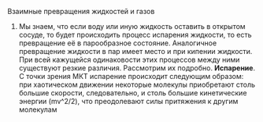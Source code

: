 Взаимные превращения жидкостей и газов

1. Мы знаем, что если воду или иную жидкость оставить в открытом сосуде, то будет происходить процесс испарения жидкости, то есть превращение её в парообразное состояние. Аналогичное превращение жидкости в пар имеет место и при кипении жидкости. При всей кажущейся одинаковости этих процессов между ними существуют резкие различия. Рассмотрим их подробно. __Испарение__. С точки зрения МКТ испарение происходит следующим образом: при хаотическом движении некоторые молекулы приобретают столь большие скорости, следовательно, и столь большие кинетические энергии (mv^2/2), что преодолевают силы притяжения к другим молекулам
